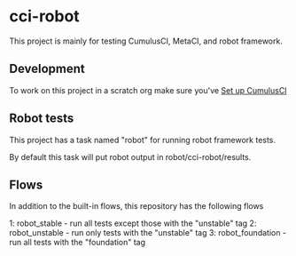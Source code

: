 # cci-robot

This project is mainly for testing CumulusCI, MetaCI, and robot
framework.

## Development

To work on this project in a scratch org make sure you've
[Set up CumulusCI](https://cumulusci.readthedocs.io/en/latest/tutorial.html)

## Robot tests

This project has a task named "robot" for running robot framework tests.

By default this task will put robot output in robot/cci-robot/results.


## Flows

In addition to the built-in flows, this repository has the following flows

1: robot_stable     - run all tests except those with the "unstable" tag
2: robot_unstable   - run only tests with the "unstable" tag
3: robot_foundation - run all tests with the "foundation" tag
